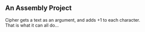 ## An Assembly Project
Cipher gets a text as an argument, and adds +1 to each character.  
That is what it can all do...